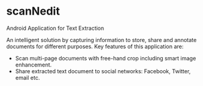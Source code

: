 scanNedit
=========

Android Application for Text Extraction

An intelligent solution by capturing information to store, share and annotate documents for different purposes. Key features of this application are:

- Scan multi-page documents with free-hand crop including smart image enhancement.
- Share extracted text document to social networks: Facebook, Twitter, email etc.
